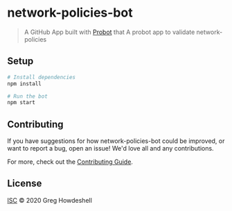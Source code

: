 # network-policies-bot

> A GitHub App built with [Probot](https://github.com/probot/probot) that A probot app to validate network-policies

## Setup

```sh
# Install dependencies
npm install

# Run the bot
npm start
```

## Contributing

If you have suggestions for how network-policies-bot could be improved, or want to report a bug, open an issue! We'd love all and any contributions.

For more, check out the [Contributing Guide](CONTRIBUTING.md).

## License

[ISC](LICENSE) © 2020 Greg Howdeshell
